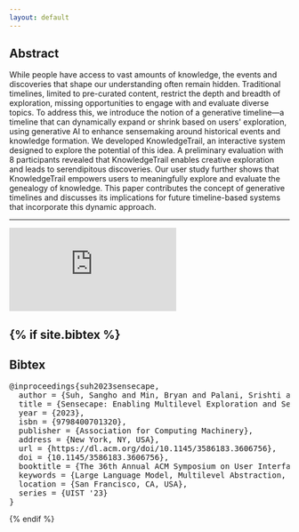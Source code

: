 ```yaml
---
layout: default
---
```


## Abstract

While people have access to vast amounts of knowledge, the events and discoveries that shape our understanding often remain hidden. Traditional timelines, limited to pre-curated content, restrict the depth and breadth of exploration, missing opportunities to engage with and evaluate diverse topics. To address this, we introduce the notion of a generative timeline—a timeline that can dynamically expand or shrink based on users' exploration, using generative AI to enhance sensemaking around historical events and knowledge formation. We developed KnowledgeTrail, an interactive system designed to explore the potential of this idea. A preliminary evaluation with 8 participants revealed that KnowledgeTrail enables creative exploration and leads to serendipitous discoveries. Our user study further shows that KnowledgeTrail empowers users to meaningfully explore and evaluate the genealogy of knowledge. This paper contributes the concept of generative timelines and discusses its implications for future timeline-based systems that incorporate this dynamic approach.

---


<div class="video-wrapper">
  <iframe src="https://www.youtube.com/embed/cBfJMnyA6qU?si=LH0B9j68EH7NqnXt&color=white&rel=0&modestlogo=1" id="yt-video" frameborder="0" allow="accelerometer; autoplay; clipboard-write; encrypted-media; gyroscope; picture-in-picture" allowfullscreen></iframe>
</div>

<!-- 
---
<h2 id="node">Generative Timeline</h2>

Our work introduces the concept of the generative timeline. The illustration below highlights its key features. Prior work on timelines involved timelines either constructed from pre-existing documents or curated by experts, limiting users' ability to explore beyond the available dataset or the predefined timeline. In contrast, with the use of AI models, the generative timeline can dynamically expand or contract for (A) breadth-based or (B) depth-based exploration, enabling flexible, untethered exploration.

<div style="text-align:-webkit-center">
  <div class="img-container" style="text-align: -webkit-center;">
    <img src="/assets/img/knowledgetrail/generative_timeline.png"/>
  </div>
</div>


An example of event generation in KnowledgeTrail: Users can generate events relating to a topic by (A) hovering over an event and (B) selecting the Events button in the Expand Bar or (C) Search Bar. This renders them in the canvas with arrows (D) tracing out the path of generation. A description on how these generated events are related is then (E) displayed in the Side Panel under the Relationships tab.
<div style="text-align:-webkit-center">
  <div class="img-container" style="width:100%; text-align: -webkit-center;">
    <img src="/assets/img/knowledgetrail/Teaser New.png"/>
  </div>
</div>

Contextual Event Generation: Users can steer the type of event generation within a single prompt (e.g. United States). One context (World War II) can generate events focusing around that topic (A), while another context (Revolution) can help constrain the generation to a completely separate group of events (B) when the Events button is clicked.
<div style="text-align:-webkit-center">
  <div class="img-container" style="text-align: -webkit-center;">
    <img src="/assets/img/knowledgetrail/EventGenerationContext.png"/>
  </div>
</div>

<div style="text-align:-webkit-center">
  <div class="img-container" style="width: 100%; text-align: -webkit-center;">
    <img src="/assets/img/knowledgetrail/ExplainQuestionsFlow.png"/>
  </div>
</div>
Generating Descriptions Flow: Users can (1) learn more details about a topic in the Search Box or event in the timeline by (2) using the Explain button. A detailed explanation is then (3) generated in the Side Panel for the given topic/event. To facilitate further exploration on the topic, the Questions button (4) can be clicked to generate a list of questions relating to the topic and context. Users can (5) select one of these questions to learn more about and a response will be (6) generated again on the Side Panel.


<div style="text-align:-webkit-center; display: flex; flex-direction: row">
  <div class="img-container" style="width: 50%; text-align: -webkit-center; padding: 5px;">
    <img src="/assets/img/knowledgetrail/Legend1.png"/>
    No Event Types selected
  </div>
  <div class="img-container" style="width: 50%; text-align: -webkit-center; padding: 5px;">
    <img src="/assets/img/knowledgetrail/Legend2.png"/>
    Selected the Event Type
  </div>
</div>
Legend Panel: All Event Types and their assigned color coding are listed here. Users can filter and efficiently navigate (b) to a select group of nodes corresponding to the label they select. Matching nodes of that type are highlighted and the view zooms in to focus on these events.

<div style="text-align:-webkit-center; display: flex; flex-direction: row">
  <div class="img-container" style="width: 50%; text-align: -webkit-center; padding: 5px;">
    <img src="/assets/img/knowledgetrail/SemanticZoom1.png"/>
    Semantic Zoom (Scale > 0.4)
  </div>
  <div class="img-container" style="width: 50%; text-align: -webkit-center; padding: 5px;">
    <img src="/assets/img/knowledgetrail/SemanticZoom2.png"/>
    Semantic Zoom (Scale <= 0.4)
  </div>
</div>
Semantic Zoom: As users zoom out on the Timeline View (<= 0.4 zoom scale) to see relationships and patterns between the generated events (e.g., clusters of nearby events, groupings of similar event types, etc.), the nodes will collapse into dots to make them more salient and readable. As a user (b) hovers over an event, the title for that event is displayed along with a small summary of the event as long as the Explain button has been clicked for this event before. 

<div style="text-align:-webkit-center">
  <div class="img-container" style="width: 100%; text-align: -webkit-center;">
    <img src="/assets/img/knowledgetrail/SelectTitleOrEvent-horizontal.png"/>
    Navigation from the Side Panel: Users can easily return to previously generated content on the timeline by using the Side Panel. By (2) clicking on the title of a result in the Relationships tab, the Timeline View will change to encompass all of the events referenced in that result. When (3) selecting an individual event in the timeline or the Side Panel, the view will zoom in on that particular event on the timeline. Hovering over an event within a Side Panel result will highlight that event on the timeline to make it easy to spot amongst other generated nodes.
  </div>
</div>


<div style="text-align:-webkit-center">
  <div class="img-container" style="width:70%; text-align: -webkit-center;">
    <img src="/assets/img/knowledgetrail/GenerateRelationships.png"/>
    Generating Relationships: Users can determine the relation between 2 or more separate events generated on the timeline by selecting the events and clicking the Generate Relationship button. A paragraph describing the potential relationship between the events is then generated and displayed in the Side Panel under the Relationships tab.
  </div>
</div> 

-->


{% if site.bibtex %}
------

## Bibtex

<pre>
@inproceedings{suh2023sensecape,
  author = {Suh, Sangho and Min, Bryan and Palani, Srishti and Xia, Haijun},
  title = {Sensecape: Enabling Multilevel Exploration and Sensemaking with Large Language Models},
  year = {2023},
  isbn = {9798400701320},
  publisher = {Association for Computing Machinery},
  address = {New York, NY, USA},
  url = {https://dl.acm.org/doi/10.1145/3586183.3606756},
  doi = {10.1145/3586183.3606756},
  booktitle = {The 36th Annual ACM Symposium on User Interface Software and Technology},
  keywords = {Large Language Model, Multilevel Abstraction, Visualization},
  location = {San Francisco, CA, USA},
  series = {UIST '23}
}
</pre>

{% endif %}